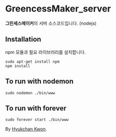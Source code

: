 # GreencessMaker_server
**그린세스메이커**의 서버 소스코드입니다. (nodejs)

## Installation
npm 모듈과 필요 라이브러리를 설치합니다.
```console
sudo apt-get install npm
npm install
```

## To run with nodemon
```console
sudo nodemon ./bin/www
```

## To run with forever
```console
sudo forever start ./bin/www
```


By [Hyukchan Kwon](https://github.com/kwonssy02).